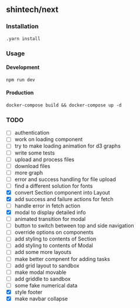 ## shintech/next

### Installation

    .yarn install
    
### Usage
#### Development
    
    npm run dev
    
#### Production

    docker-compose build && docker-compose up -d
    
### TODO

- [ ] authentication
- [ ] work on loading component
- [ ] try to make loading animation for d3 graphs
- [ ] write some tests
- [ ] upload and process files
- [ ] download files
- [ ] more graph
- [ ] error and success handling for file upload
- [ ] find a different solution for fonts
- [x] convert Section component into Layout
- [x] add success and failure actions for fetch
- [ ] handle error in fetch action
- [x] modal to display detailed info
- [ ] animated transition for modal
- [ ] button to switch between top and side navigation
- [ ] override options on components
- [ ] add styling to contents of Section
- [ ] add styling to contents of Modal
- [ ] add some more layouts
- [ ] make better compnent for adding tasks
- [ ] add grid layout to sandbox
- [ ] make modal movable
- [ ] add griddle to sandbox
- [ ] some fake numerical data
- [x] style footer
- [x] make navbar collapse
